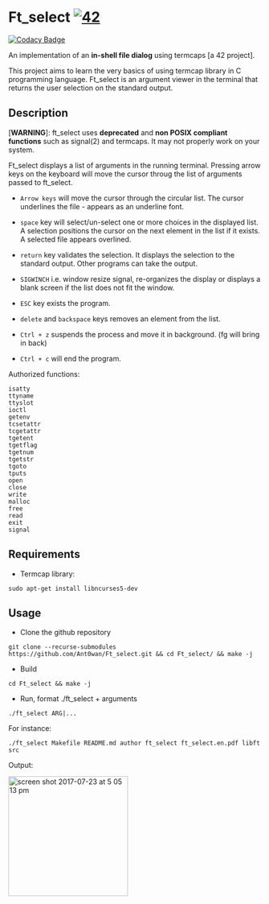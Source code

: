 # Ft\_select [![42](https://i.imgur.com/9NXfcit.jpg)](i.imgur.com/9NXfcit.jpg)
[![Codacy Badge](https://api.codacy.com/project/badge/Grade/c0e3789d2202457cacd7890b16cd88f0)](https://www.codacy.com/manual/Ant0wan/Ft_select?utm_source=github.com&amp;utm_medium=referral&amp;utm_content=Ant0wan/Ft_select&amp;utm_campaign=Badge_Grade)

An implementation of an **in-shell file dialog** using termcaps [a 42 project].

This project aims to learn the very basics of using termcap library in C programming language.
Ft\_select is an argument viewer in the terminal that returns the user selection on the standard output.

## Description

[**WARNING**]: ft_select uses **deprecated** and **non POSIX compliant functions** such as signal(2) and termcaps.
It may not properly work on your system.

Ft_select displays a list of arguments in the running terminal. Pressing arrow keys on the keyboard will move the cursor throug the list of arguments passed to ft_select.

- `Arrow keys` will move the cursor through the circular list. The cursor underlines the file - appears as an underline font.

- `space` key will select/un-select one or more choices in the displayed list. A selection positions the cursor on the next element in the list if it exists. A selected file appears overlined.

- `return` key validates the selection. It displays the selection to the standard output. Other programs can take the output.

- `SIGWINCH` i.e. window resize signal, re-organizes the display or displays a blank screen if the list does not fit the window.

- `ESC` key exists the program.

- `delete` and `backspace` keys removes an element from the list.

- `Ctrl + z` suspends the process and move it in background. (fg will bring in back)

- `Ctrl + c` will end the program.

Authorized functions:

```shell=
isatty
ttyname
ttyslot
ioctl
getenv
tcsetattr
tcgetattr
tgetent
tgetflag
tgetnum
tgetstr
tgoto
tputs
open
close
write
malloc
free
read
exit
signal
```


## Requirements

- Termcap library:

```shell=
sudo apt-get install libncurses5-dev
```

## Usage

- Clone the github repository

```shell=
git clone --recurse-submodules https://github.com/Ant0wan/Ft_select.git && cd Ft_select/ && make -j
```

- Build

```shell=
cd Ft_select && make -j
```

- Run, format ./ft_select + arguments

```shell=
./ft_select ARG|...
```
For instance:

```shell=
./ft_select Makefile README.md author ft_select ft_select.en.pdf libft src
```

Output:

<img width="238" alt="screen shot 2017-07-23 at 5 05 13 pm" src="https://user-images.githubusercontent.com/25576444/28504306-aa712164-6fc9-11e7-986d-de43d853c9eb.png">

